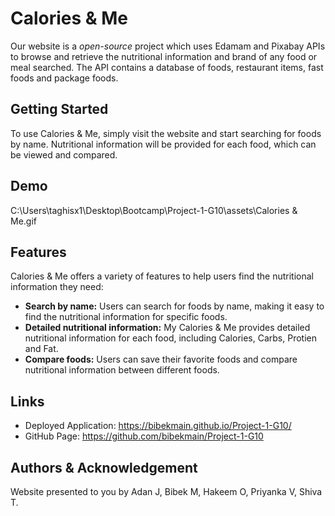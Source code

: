 # Calories & Me

Our website is a *open-source* project which uses Edamam and Pixabay APIs to browse and retrieve the nutritional information and brand of any food or meal searched. The API contains a database of foods, restaurant items, fast foods and package foods.

## Getting Started
To use Calories & Me, simply visit the website and start searching for foods by name. Nutritional information will be provided for each food, which can be viewed and compared.

## Demo

C:\Users\taghisx1\Desktop\Bootcamp\Project-1-G10\assets\Calories & Me.gif

## Features
Calories & Me offers a variety of features to help users find the nutritional information they need:

- **Search by name:** Users can search for foods by name, making it easy to find the nutritional information for specific foods.
- **Detailed nutritional information:** My Calories & Me provides detailed nutritional information for each food, including Calories, Carbs, Protien and Fat.
- **Compare foods:** Users can save their favorite foods and compare nutritional information between different foods.

## Links
* Deployed Application: https://bibekmain.github.io/Project-1-G10/
* GitHub Page: https://github.com/bibekmain/Project-1-G10

## Authors & Acknowledgement
Website presented to you by Adan J, Bibek M, Hakeem O, Priyanka V, Shiva T.

